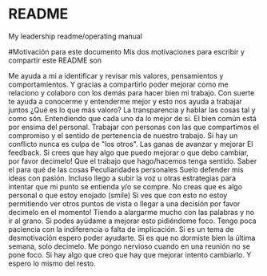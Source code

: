 # README
My leadership readme/operating manual

#Motivación para este documento
Mis dos motivaciones para escribir y compartir este README son

Me ayuda a mi a identificar y revisar mis valores, pensamientos y comportamientos. Y gracias a compartirlo poder mejorar como me relaciono y colaboro con los demás para hacer bien mi trabajo.
Con suerte te ayuda a conocerme y entenderme mejor y esto nos ayuda a trabajar juntos
¿Qué es lo que más valoro?
La transparencia y hablar las cosas tal y como són. Entendiendo que cada uno da lo mejor de si.
El bien común está por ensima del personal. 
Trabajar con personas con las que compartimos el compromiso y el sentido de pertenencia de nuestro trabajo. 
Si hay un conflicto nunca es culpa de "los otros".
Las ganas de avanzar y mejorar
El feedback. Si crees que hay algo que puedo mejorar o que debo cambiar, por favor decimelo!
Que el trabajo que hago/hacemos tenga sentido. Saber el para qué de las cosas
Peculiaridades personales
Suelo defender mis ideas con pasión. Incluso llego a subir la voz u otras estrategias para intentar que mi punto se entienda y/o se compre. No creas que es algo personal o que estoy enojado (smile) Si ves que con esto no estoy permitiendo ver otros puntos de vista o llegar a una decisión por favor decimelo en el momento!
Tiendo a alargarme mucho con las palabras y no ir al grano. Si podes ayúdame a mejorar esto pidiéndome foco. 
Tengo poca paciencia con la indiferencia o falta de implicación. Si es un tema de desmotivación espero poder ayudarte. Si es que no dormiste bien la última semana, solo decimelo.
Me pongo nervioso cuando en una reunión no se pone foco. 
Si hay algo que creo que hay que mejorar intento cambiarlo. Y espero lo mismo del resto.
